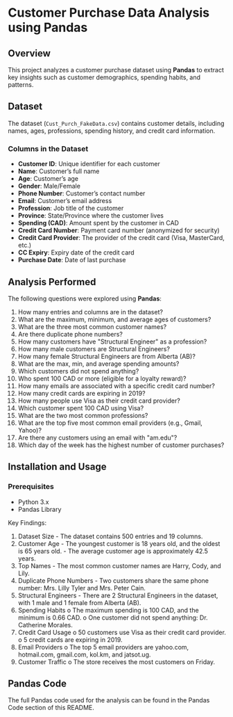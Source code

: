 # Customer Purchase Data Analysis using Pandas

## Overview
This project analyzes a customer purchase dataset using **Pandas** to extract key insights such as customer demographics, spending habits, and patterns.

## Dataset
The dataset (`Cust_Purch_FakeData.csv`) contains customer details, including names, ages, professions, spending history, and credit card information.

### Columns in the Dataset
- **Customer ID**: Unique identifier for each customer
- **Name**: Customer’s full name
- **Age**: Customer’s age
- **Gender**: Male/Female
- **Phone Number**: Customer’s contact number
- **Email**: Customer’s email address
- **Profession**: Job title of the customer
- **Province**: State/Province where the customer lives
- **Spending (CAD)**: Amount spent by the customer in CAD
- **Credit Card Number**: Payment card number (anonymized for security)
- **Credit Card Provider**: The provider of the credit card (Visa, MasterCard, etc.)
- **CC Expiry**: Expiry date of the credit card
- **Purchase Date**: Date of last purchase

## Analysis Performed
The following questions were explored using **Pandas**:

1. How many entries and columns are in the dataset?
2. What are the maximum, minimum, and average ages of customers?
3. What are the three most common customer names?
4. Are there duplicate phone numbers?
5. How many customers have "Structural Engineer" as a profession?
6. How many male customers are Structural Engineers?
7. How many female Structural Engineers are from Alberta (AB)?
8. What are the max, min, and average spending amounts?
9. Which customers did not spend anything?
10. Who spent 100 CAD or more (eligible for a loyalty reward)?
11. How many emails are associated with a specific credit card number?
12. How many credit cards are expiring in 2019?
13. How many people use Visa as their credit card provider?
14. Which customer spent 100 CAD using Visa?
15. What are the two most common professions?
16. What are the top five most common email providers (e.g., Gmail, Yahoo)?
17. Are there any customers using an email with "am.edu"?
18. Which day of the week has the highest number of customer purchases?


## Installation and Usage
### Prerequisites
- Python 3.x
- Pandas Library


Key Findings:
1.	Dataset Size
        - The dataset contains 500 entries and 19 columns.
2.	Customer Age
        - The youngest customer is 18 years old, and the oldest is 65 years old.
        - The average customer age is approximately 42.5 years.
3.	Top Names
         - The most common customer names are Harry, Cody, and Lily.
4.	Duplicate Phone Numbers
         - Two customers share the same phone number: Mrs. Lilly Tyler and Mrs. Peter Cain.
5.	Structural Engineers
         - 	There are 2 Structural Engineers in the dataset, with 1 male and 1 female from Alberta (AB).
6.	Spending Habits
o	The maximum spending is 100 CAD, and the minimum is 0.66 CAD.
o	One customer did not spend anything: Dr. Catherine Morales.
7.	Credit Card Usage
o	50 customers use Visa as their credit card provider.
o	5 credit cards are expiring in 2019.
8.	Email Providers
o	The top 5 email providers are yahoo.com, hotmail.com, gmail.com, kol.km, and jatsot.ug.
9.	Customer Traffic
o	The store receives the most customers on Friday.


## Pandas Code
The full Pandas code used for the analysis can be found in the Pandas Code section of this README.




